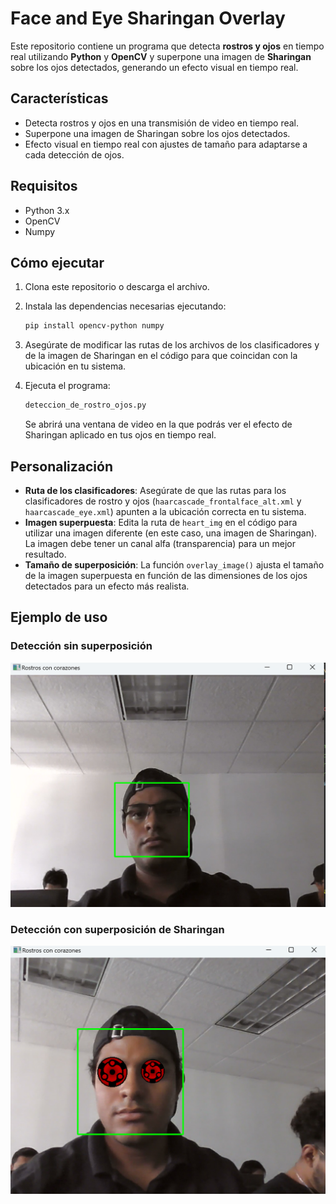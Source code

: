 # Face and Eye Sharingan Overlay

Este repositorio contiene un programa que detecta **rostros y ojos** en tiempo real utilizando **Python** y **OpenCV** y superpone una imagen de **Sharingan** sobre los ojos detectados, generando un efecto visual en tiempo real.

## Características
- Detecta rostros y ojos en una transmisión de video en tiempo real.
- Superpone una imagen de Sharingan sobre los ojos detectados.
- Efecto visual en tiempo real con ajustes de tamaño para adaptarse a cada detección de ojos.

## Requisitos
- Python 3.x
- OpenCV
- Numpy

## Cómo ejecutar
1. Clona este repositorio o descarga el archivo.
2. Instala las dependencias necesarias ejecutando:
    ```bash
    pip install opencv-python numpy
    ```
3. Asegúrate de modificar las rutas de los archivos de los clasificadores y de la imagen de Sharingan en el código para que coincidan con la ubicación en tu sistema.
4. Ejecuta el programa:
    ```bash
    deteccion_de_rostro_ojos.py
    ```
   
   Se abrirá una ventana de video en la que podrás ver el efecto de Sharingan aplicado en tus ojos en tiempo real.

## Personalización
- **Ruta de los clasificadores**: Asegúrate de que las rutas para los clasificadores de rostro y ojos (`haarcascade_frontalface_alt.xml` y `haarcascade_eye.xml`) apunten a la ubicación correcta en tu sistema.
- **Imagen superpuesta**: Edita la ruta de `heart_img` en el código para utilizar una imagen diferente (en este caso, una imagen de Sharingan). La imagen debe tener un canal alfa (transparencia) para un mejor resultado.
- **Tamaño de superposición**: La función `overlay_image()` ajusta el tamaño de la imagen superpuesta en función de las dimensiones de los ojos detectados para un efecto más realista.

## Ejemplo de uso
### Detección sin superposición  
![Rostro detectado sin efecto](https://raw.githubusercontent.com/DanielsAltamirano/Graficacion/refs/heads/master/Recursos/Sinfiltro.png)

### Detección con superposición de Sharingan
![Rostro detectado con Sharingan en los ojos](https://raw.githubusercontent.com/DanielsAltamirano/Graficacion/refs/heads/master/Recursos/Confiltro.png)

